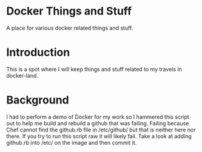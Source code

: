 # Docker Things and Stuff
A place for various docker related things and stuff.

# Introduction
This is a spot where I will keep things and stuff related to my travels in docker-land.

# Background
I had to perform a demo of Docker for my work so I hammered this script out to help me build and rebuild a github that was failing. Failing because Chef cannot find the github.rb file in /etc/github/ but that is neither here nor there. If you try to run this script raw it will likely fail. Take a look at adding github.rb into /etc/ on the image and then commit it.
